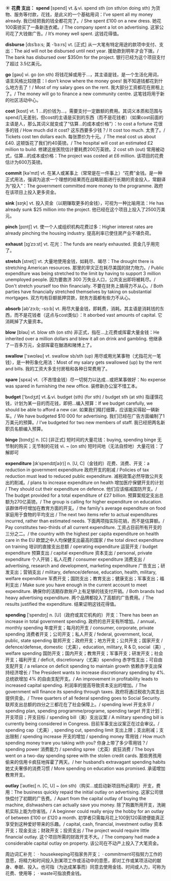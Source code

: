 ☀ <span class="category">**花费 支出：**</span>
<span class="vocabulary">**spend**</span> [spend] 
<span class="definition">vt.＆vi. spend sth (on sth/on doing sth) 为货物、服务等付款，花钱，是此义的一个基础用词：</span>I’ve spent all my money already. 我已经把我的钱全都花完了。/ She spent £100 on a new dress. 她花100英镑买了一条新连衣裙。/ The company spent a lot on advertising. 这家公司花了大钱做广告。/ It’s money well spent. 这钱花得值。
           
<span class="vocabulary">**disburse**</span> [dɪsˈbɜ:s; 美 -ˈbɜ:rs]
<span class="definition">vt. [正式] 从一大笔有特定用途的款项中支付、支出：</span>The aid will not be disbursed until next year. 援助款到明年才会下拨。/ The bank has disbursed over $350m for the project. 银行已经为这个项目支付了超过 3.5亿美元。

<span class="vocabulary">**go**</span> [ɡəʊ] 
<span class="definition">vi. go (on sth) 将钱花掉或用于…，其主语是钱，是一个生活化用词，语言风格比较随意：</span>I don’t know where the money goes! 我不知道钱都花到什么地方去了！/ Most of my salary goes on the rent. 我大部分工资都花在房租上了。/ The money will go to finance a new community centre. 这笔钱将用于新的社区活动中心。

<span class="vocabulary">**cost**</span> [kɒst] 
<span class="definition">vt. 1 …的价钱为…，需要支付一定数额的费用。其词义本质和范围与spend几无差别，但cost的主语是买到的东西（而不是花钱者）（如果cost前面的主语是人，那么其词义就变成了“估算…的成本或价格”）：</span>to cost a fortune 花很多的钱 / How much did it cost? 这东西要多少钱？/ It cost too much. 太贵了。/ Tickets cost ten dollars each. 每张票价为十元。/ The meal cost us about £40. 这顿饭花了我们约40英镑。/ The hospital will cost an estimated £2 million to build. 修建这座医院估计要耗费200万英镑。<span class="definition">2 cost sth (out) 常用被动式，估算…的成本或价格：</span>The project was costed at £6 million. 该项目的花费估计为600万英镑。

<span class="vocabulary">**commit**</span> [kə'mɪt] 
<span class="definition">vt. 在某人或某事上（常常是在一件事上）“花费”金钱。是一种正式用法，强调为追求一个理想的结果而在战略层面进行长期的资金投入，常翻译为“投入”：</span>The government committed more money to the programme. 政府在该项目上投入更多资金。

<span class="vocabulary">**sink**</span> [sɪŋk] 
<span class="definition">vt. 投入资金（以期赚取更多的金钱），可视为一种比喻用法：</span>He has already sunk $25 million into the project. 他已经在这个项目上投入了2500万美元。
           
<span class="vocabulary">**pinch**</span> [pɪntʃ]
<span class="definition">vt. 使一个人或组织机构花费过多：</span>Higher interest rates are already pinching the housing industry. 提高利率已使住房产业不堪负荷。

<span class="vocabulary">**exhaust**</span> [ɪgˈzɔ:st]
<span class="definition">vt. 花光：</span>The funds are nearly exhausted. 资金几乎用完了。
           
<span class="vocabulary">**stretch**</span> [stretʃ]
<span class="definition">vt. 大量地使用金钱，如耗尽、竭尽：</span>The drought there is stretching American resources. 那里的旱灾正在耗尽美国的财力物力。/ Public expenditure was being stretched to the limit by having to support 3 million unemployed people. 因为要救济 300 万失业人口，公共支出即将被耗尽。/ Don't stretch yourself too thin financially. 不要在财务上搞得力不从心。/ Both parties have financially stretched themselves by taking on substantial mortgages. 双方均有巨额抵押贷款，财务方面都有些力不从心。

<span class="vocabulary">**absorb**</span> [əb'zɔ:b; -sɔ:b] 
<span class="definition">vt. 用尽大量金钱，即耗费，消耗。其主语是消耗钱的东西，而不是花钱者（这点与cost类似）：</span>It aborbed vast amounts of capital. 它消耗掉了大量资本。

<span class="vocabulary">**blow**</span> [bləʊ] 
<span class="definition">vt. blow sth (on sth) 非正式，指在…上花费或挥霍大量金钱：</span>He inherited over a million dollars and blew it all on drink and gambling. 他继承了一百多万元，全部挥霍在酗酒和赌博上了。

<span class="vocabulary">**swallow**</span> ['swɒləʊ] 
<span class="definition">vt. swallow sb/sth (up) 用尽或用光某事物（尤指花光一笔钱），是一种形象化用法：</span>Most of my salary gets swallowed (up) by the rent and bills. 我的工资大多支付房租和各种日常费用了。

<span class="vocabulary">**spare**</span> [spεə] 
<span class="definition">vt.（不吝惜金钱）尽一切努力以达成…或把某事做好：</span>No expense was spared in furnishing the new office. 装修新办公室不惜工本。

<span class="vocabulary">**budget**</span> ['bʌdӡɪt] 
<span class="definition">vt.＆vi. budget (sth) (for sth) / budget sth (at sth) 指谨慎花钱，计划为某一目的而花钱，即把…编入预算：</span>If we budget carefully, we should be able to afford a new car. 如果我们精打细算，应该能买得起一辆新车。/ We have budgeted $10 000 for advertising. 我们已经在广告方面编制了1万美元的预算。/ I’ve budgeted for two new members of staff. 我已经把两名新职员名额编入预算。
                     
<span class="vocabulary">**binge**</span> [bɪndʒ]
<span class="definition">n. [C] [非正式] 短时间的大量花钱：</span>buying, spending binge 无节制的购买；无节制的花钱 <span class="definition">vi. ~ (on sth) 短时间地（无法自控地）大量花钱：</span>了解即可

<span class="vocabulary">**expenditure**</span> [ɪkˈspendɪtʃə(r)]
<span class="definition">n. [U, C]（金钱的）花费、消费、开支：</span>a reduction in government expenditure 政府开支的削减 / Policies of tax reduction must lead to reduced public expenditure. 减税政策必然导致公共支出的削减。/ plans to increase expenditure on health 增加医疗保健开支的计划 / They should cut their expenditure on defence. 他们应该缩减国防开支。/ The budget provided for a total expenditure of £27 billion. 预算案规定支出总额为270亿英镑。/ The group is calling for higher expenditure on education. 该群体呼吁增加在教育方面的开支。/ the family's average expenditure on food 家庭用于食物的平均支出 / The next two items refer to actual expenditures incurred, rather than estimated needs. 下面两项指实际花销，而不是估算额。/ Pay constitutes two-thirds of all current expenditure. 工资占目前所有开支的三分之二。/ the country with the highest per capita expenditure on health care in the EU 欧盟之中人均保健支出最高的国家 / the total direct expenditure on training 培训的直接支出总额 / operating expenditure 运营开支 / budget expenditure 预算支出 / capital expenditure 资本支出 / personal, private expenditure 个人开销；私人花费 / consumer expenditure 消费支出 / advertising, research and development, marketing expenditure 广告支出；研发支出；营销支出 / military, defence/defense, education, health, military, welfare expenditure 军费开支；国防支出；教育支出；健康支出；军事支出；福利支出 / Make sure you have enough in the current account to meet expenditure. 确保你的活期存款账户上有足够的钱支付开销。/ Both brands had heavy advertising expenditure. 两个品牌都投入了高额的广告费用。/ The results justified the expenditure. 结果证明这钱花得值。
           
<span class="vocabulary">**spending**</span> [ˈspendɪŋ]
<span class="definition">n. [U]（政府或其它机构的）开支：</span>There has been an increase in total government spending. 政府的总开支有所增加。/ annual，monthly spending 年度开支；每月的开支 / consumer, corporate, private spending 消费者开支；公司开支；私人开支 / federal, government, local, public, state spending 联邦开支；政府开支；地方开支；公共开支；国家开支 / defence/defense, domestic（尤美），education, military, R & D, social（美）, welfare spending 国防开支；国内开支；教育开支；军事开支；研发开支；社会开支；福利开支 / deficit, discretionary（尤美）spending 赤字性支出；可自由支配开支 / a reliance on deficit spending to maintain growth 依赖赤字支出保持经济增长 / The President wants to increase discretionary spending by 4%. 总统欲增加 4% 的自由支配开支。/ An improvement in profitability leads to increased capital spending. 利润率的提高导致资本支出的增加。/ The government will finance its spending through taxes. 政府将通过税收为其支出提供资金。/ Three quarters of all federal spending goes to Social Security. 联邦支出总额的四分之三都花在了社会保障上。/ spending level 开支水平 / spending plan, spending programme/programe, spending target 开支计划；开支项目；开支目标 / spending bill（美）支出议案 / A military spending bill is currently being considered in Congress. 目前军事支出议案正在过会审议。/ spending cap（尤美）, spending cut, spending limit 支出上限；支出削减；支出限制 / spending increase 开支的增加 / spending money 零用钱 / How much spending money trare you taking with you? 你身上带了多少零用钱？/ spending power 消费能力 / spending spree（尤英）疯狂消费 / The boys went on a two-day spending spree with the stolen credit cards. 那些男孩用偷来的信用卡疯狂地挥霍了两天。/ her husband’s extravagant spending habits 她丈夫奢侈的消费习惯 / More spending on education was promised. 承诺增加教育开支。
           
<span class="vocabulary">**outlay**</span> [ˈaʊtleɪ]
<span class="definition">n. [C, U] ~ (on sth)（购买…或启动新项目所必需的）开支，费用：</span>The business quickly repaid the initial outlay on advertising. 这家公司很快偿付了初期的广告费。/ Apart from the capital outlay of buying the machine, dishwashers can actually save you money. 除了购置所用开支，洗碗机实际上能为你省钱。/ A beginner could really enjoy the hobby for an outlay of between £100 or £120 a month. 初学者只需每月花上100到120英镑便能真正享受到这种爱好带来的乐趣。/ capital, cash, financial, investment outlay 资本开支；现金支出；财政开支；投资支出 / The project would require little financial outlay. 这个项目所需的财政开支不大。/ The company had made a considerable capital outlay on property. 该公司在不动产上投入了大笔资金。

周边词汇补充：
· housekeeping可指家务开支；
· commitment可指努力工作的意愿，将精力和时间投入到某项工作或活动中的意愿，即对工作或某项活动的献身、奉献、投入。也可指（为达成某事而）同意去使用金钱、时间或人力，可称为花费、使用等；
· waste可指浪费金钱。

